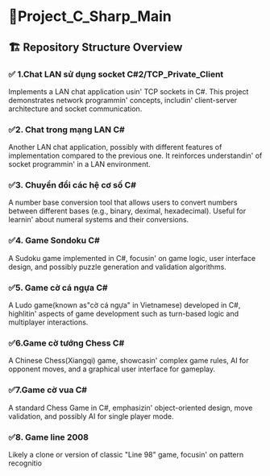 <h1> 🧠Project_C_Sharp_Main </h1>
<h2> 🏗️ Repository Structure Overview </h2>
<h3> ✅ 1.Chat LAN sử dụng socket C#2/TCP_Private_Client </h3> 
<p> Implements a LAN chat application usin' TCP sockets in C#. This project demonstrates network programmin' concepts, includin' client-server architecture and socket communication. </p>
<h3> ✅2. Chat trong mạng LAN C# </h3>
<p> Another LAN chat application, possibly with different features of implementation compared to the previous one. It reinforces understandin' of socket programmin' in a LAN environment. </p>
<h3> ✅3. Chuyển đổi các hệ cơ số C# </h3>
<p> A number base conversion tool that allows users to convert numbers between different bases (e.g., binary, deximal, hexadecimal). Useful for learnin' about numeral systems and their conversions. </p>
<h3> ✅4. Game Sondoku C# </h3>
<p> A Sudoku game implemented in C#, focusin' on game logic, user interface design, and possibly puzzle generation and validation algorithms. </p>
<h3> ✅5. Game cờ cá ngựa C# </h3>
<p> A Ludo game(known as"cờ cá ngựa" in Vietnamese) developed in C#, highlitin' aspects of game development such as turn-based logic and multiplayer interactions. </p>
<h3> ✅6.Game cờ tướng Chess C# </h3>
<p> A Chinese Chess(Xiangqi) game, showcasin' complex game rules, AI for opponent moves, and a graphical user interface for gameplay. </p>
<h3> ✅7.Game cờ vua C# </h3>
<p> A standard Chess Game in C#, emphasizin' object-oriented design, move validation, and possibly AI for single player mode.</p>
<h3> ✅8. Game line 2008 </h3>
Likely a clone or version of classic "Line 98" game, focusin' on pattern recognitio
